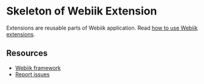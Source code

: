 Skeleton of Webiik Extension
============================
Extensions are reusable parts of Webiik application. Read [how to use Webiik extensions](https://www.webiik.com/extensions/).

Resources
---------
* [Webiik framework][1]
* [Report issues][2]

[1]: https://github.com/webiik/webiik
[2]: https://github.com/webiik/components/issues